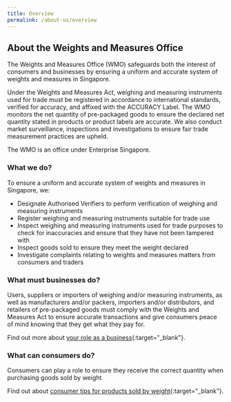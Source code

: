 ```yaml
---
title: Overview 
permalink: /about-us/overview
---
```


## About the Weights and Measures Office
The Weights and Measures Office (WMO) safeguards both the interest of consumers and businesses by ensuring a uniform and accurate system of weights and measures in Singapore. 

Under the Weights and Measures Act, weighing and measuring instruments used for trade must be registered in accordance to international standards, verified for accuracy, and affixed with the ACCURACY Label. The WMO monitors the net quantity of pre-packaged goods to ensure the declared net quantity stated in products or product labels are accurate. We also conduct market surveillance, inspections and investigations to ensure fair trade measurement practices are upheld. 

The WMO is an office under Enterprise Singapore.  


### What we do?

To ensure a uniform and accurate system of weights and measures in Singapore, we:

- Designate Authorised Verifiers to perform verification of weighing and measuring instruments
- Register weighing and measuring instruments suitable for trade use
- Inspect weighing and measuring instruments used for trade purposes to check for inaccuracies and ensure that they have not been tampered with
- Inspect goods sold to ensure they meet the weight declared
- Investigate complaints relating to weights and measures matters from consumers and traders

[1]:https://sso.agc.gov.sg/Act/WMA1975
[2]:https://sso.agc.gov.sg/SL/WMA1975-S844-2005?DocDate=20180329

### What must businesses do?
Users, suppliers or importers of weighing and/or measuring instruments, as well as manufacturers and/or packers, importers and/or distributors, and retailers of pre-packaged goods must comply with the Weights and Measures Act to ensure accurate transactions and give consumers peace of mind knowing that they get what they pay for. 

Find out more about [your role as a business](/businesses/overview){:target="_blank"}.

### What can consumers do?
Consumers can play a role to ensure they receive the correct quantity when purchasing goods sold by weight. 

Find out about [consumer tips for products sold by weight](/consumers/consumer-tips-for-products-sold-by-weight){:target="_blank"}.
